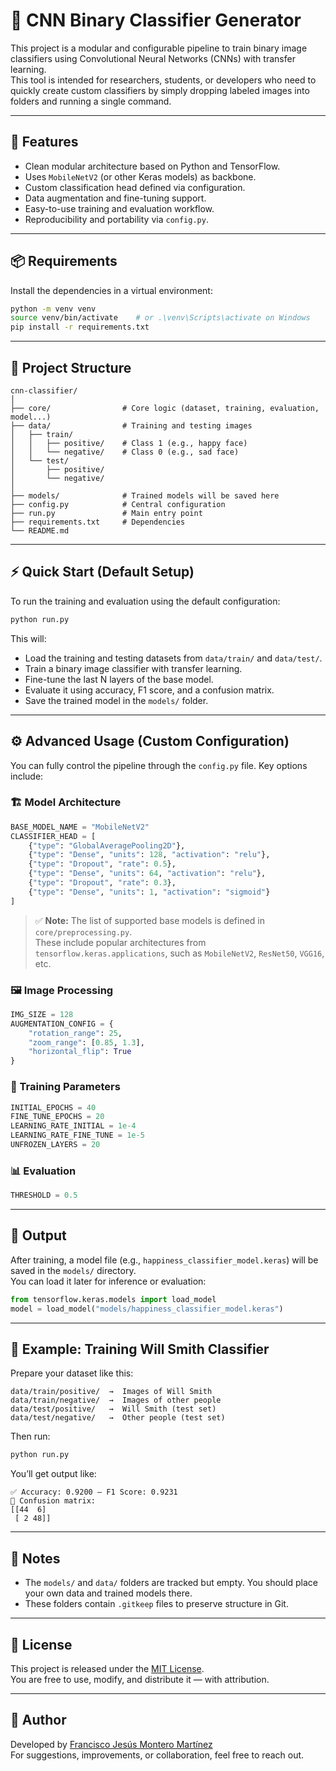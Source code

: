 
# 🧠 CNN Binary Classifier Generator

This project is a modular and configurable pipeline to train binary image classifiers using Convolutional Neural Networks (CNNs) with transfer learning.  
This tool is intended for researchers, students, or developers who need to quickly create custom classifiers by simply dropping labeled images into folders and running a single command.

---

## 🚀 Features

- Clean modular architecture based on Python and TensorFlow.
- Uses `MobileNetV2` (or other Keras models) as backbone.
- Custom classification head defined via configuration.
- Data augmentation and fine-tuning support.
- Easy-to-use training and evaluation workflow.
- Reproducibility and portability via `config.py`.

---

## 📦 Requirements

Install the dependencies in a virtual environment:

```bash
python -m venv venv
source venv/bin/activate    # or .\venv\Scripts\activate on Windows
pip install -r requirements.txt
```

---

## 📁 Project Structure

```
cnn-classifier/
│
├── core/                # Core logic (dataset, training, evaluation, model...)
├── data/                # Training and testing images
│   ├── train/
│   │   ├── positive/    # Class 1 (e.g., happy face)
│   │   └── negative/    # Class 0 (e.g., sad face)
│   └── test/
│       ├── positive/
│       └── negative/
│
├── models/              # Trained models will be saved here
├── config.py            # Central configuration
├── run.py               # Main entry point
├── requirements.txt     # Dependencies
└── README.md
```

---

## ⚡ Quick Start (Default Setup)

To run the training and evaluation using the default configuration:

```bash
python run.py
```

This will:

- Load the training and testing datasets from `data/train/` and `data/test/`.
- Train a binary image classifier with transfer learning.
- Fine-tune the last N layers of the base model.
- Evaluate it using accuracy, F1 score, and a confusion matrix.
- Save the trained model in the `models/` folder.

---

## ⚙️ Advanced Usage (Custom Configuration)

You can fully control the pipeline through the `config.py` file. Key options include:

### 🏗 Model Architecture

```python
BASE_MODEL_NAME = "MobileNetV2"
CLASSIFIER_HEAD = [
    {"type": "GlobalAveragePooling2D"},
    {"type": "Dense", "units": 128, "activation": "relu"},
    {"type": "Dropout", "rate": 0.5},
    {"type": "Dense", "units": 64, "activation": "relu"},
    {"type": "Dropout", "rate": 0.3},
    {"type": "Dense", "units": 1, "activation": "sigmoid"}
]
```

> ✅ **Note:** The list of supported base models is defined in `core/preprocessing.py`.  
> These include popular architectures from `tensorflow.keras.applications`, such as `MobileNetV2`, `ResNet50`, `VGG16`, etc.

### 🖼 Image Processing

```python
IMG_SIZE = 128
AUGMENTATION_CONFIG = {
    "rotation_range": 25,
    "zoom_range": [0.85, 1.3],
    "horizontal_flip": True
}
```

### 🧠 Training Parameters

```python
INITIAL_EPOCHS = 40
FINE_TUNE_EPOCHS = 20
LEARNING_RATE_INITIAL = 1e-4
LEARNING_RATE_FINE_TUNE = 1e-5
UNFROZEN_LAYERS = 20
```

### 📊 Evaluation

```python
THRESHOLD = 0.5
```

---

## 💾 Output

After training, a model file (e.g., `happiness_classifier_model.keras`) will be saved in the `models/` directory.  
You can load it later for inference or evaluation:

```python
from tensorflow.keras.models import load_model
model = load_model("models/happiness_classifier_model.keras")
```

---

## 🧪 Example: Training Will Smith Classifier

Prepare your dataset like this:

```
data/train/positive/  →  Images of Will Smith
data/train/negative/  →  Images of other people
data/test/positive/   →  Will Smith (test set)
data/test/negative/   →  Other people (test set)
```

Then run:

```bash
python run.py
```

You’ll get output like:

```
✅ Accuracy: 0.9200 — F1 Score: 0.9231
🧩 Confusion matrix:
[[44  6]
 [ 2 48]]
```

---

## 📌 Notes

- The `models/` and `data/` folders are tracked but empty. You should place your own data and trained models there.
- These folders contain `.gitkeep` files to preserve structure in Git.

---

## 📜 License

This project is released under the [MIT License](LICENSE).  
You are free to use, modify, and distribute it — with attribution.

---

## 👤 Author

Developed by [Francisco Jesús Montero Martínez](https://github.com/framonmar7)  
For suggestions, improvements, or collaboration, feel free to reach out.
